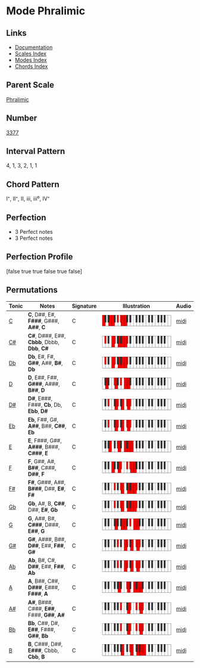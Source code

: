 # Mode Phralimic

## Links

- [Documentation](index.md)
- [Scales Index](Scales.md)
- [Modes Index](Modes.md)
- [Chords Index](Chords.md)

## Parent Scale

[Phralimic](ScalePhralimic.md)

## Number

[3377](https://ianring.com/musictheory/scales/3377)

## Interval Pattern

4, 1, 3, 2, 1, 1

## Chord Pattern

I⁺, II⁺, II, iii, iii⁰, IV⁺

## Perfection

- 3 Perfect notes
- 3 Perfect notes

## Perfection Profile

[false true true false true false]

## Permutations

| Tonic | Notes | Signature | Illustration | Audio |
|-------|-------|-----------|--------------|-------|
| [C](ModeCNaturalPhralimic.md) | **C**, D##, E#, **F###**, G###, **A##**, **C** | C | ![CNaturalPhralimic](ModeCNaturalPhralimic.png) | [midi](https://github.com/edipermadi/music/blob/main/docs/ModeCNaturalPhralimic.mid?raw=true) |
| [C#](ModeCSharpPhralimic.md) | **C#**, D###, E##, **Cbbb**, Dbbb, **Dbb**, **C#** | C | ![CSharpPhralimic](ModeCSharpPhralimic.png) | [midi](https://github.com/edipermadi/music/blob/main/docs/ModeCSharpPhralimic.mid?raw=true) |
| [Db](ModeDFlatPhralimic.md) | **Db**, E#, F#, **G##**, A##, **B#**, **Db** | C | ![DFlatPhralimic](ModeDFlatPhralimic.png) | [midi](https://github.com/edipermadi/music/blob/main/docs/ModeDFlatPhralimic.mid?raw=true) |
| [D](ModeDNaturalPhralimic.md) | **D**, E##, F##, **G###**, A###, **B##**, **D** | C | ![DNaturalPhralimic](ModeDNaturalPhralimic.png) | [midi](https://github.com/edipermadi/music/blob/main/docs/ModeDNaturalPhralimic.mid?raw=true) |
| [D#](ModeDSharpPhralimic.md) | **D#**, E###, F###, **Cb**, Db, **Ebb**, **D#** | C | ![DSharpPhralimic](ModeDSharpPhralimic.png) | [midi](https://github.com/edipermadi/music/blob/main/docs/ModeDSharpPhralimic.mid?raw=true) |
| [Eb](ModeEFlatPhralimic.md) | **Eb**, F##, G#, **A##**, B##, **C##**, **Eb** | C | ![EFlatPhralimic](ModeEFlatPhralimic.png) | [midi](https://github.com/edipermadi/music/blob/main/docs/ModeEFlatPhralimic.mid?raw=true) |
| [E](ModeENaturalPhralimic.md) | **E**, F###, G##, **A###**, B###, **C###**, **E** | C | ![ENaturalPhralimic](ModeENaturalPhralimic.png) | [midi](https://github.com/edipermadi/music/blob/main/docs/ModeENaturalPhralimic.mid?raw=true) |
| [F](ModeFNaturalPhralimic.md) | **F**, G##, A#, **B##**, C###, **D##**, **F** | C | ![FNaturalPhralimic](ModeFNaturalPhralimic.png) | [midi](https://github.com/edipermadi/music/blob/main/docs/ModeFNaturalPhralimic.mid?raw=true) |
| [F#](ModeFSharpPhralimic.md) | **F#**, G###, A##, **B###**, D##, **E#**, **F#** | C | ![FSharpPhralimic](ModeFSharpPhralimic.png) | [midi](https://github.com/edipermadi/music/blob/main/docs/ModeFSharpPhralimic.mid?raw=true) |
| [Gb](ModeGFlatPhralimic.md) | **Gb**, A#, B, **C##**, D##, **E#**, **Gb** | C | ![GFlatPhralimic](ModeGFlatPhralimic.png) | [midi](https://github.com/edipermadi/music/blob/main/docs/ModeGFlatPhralimic.mid?raw=true) |
| [G](ModeGNaturalPhralimic.md) | **G**, A##, B#, **C###**, D###, **E##**, **G** | C | ![GNaturalPhralimic](ModeGNaturalPhralimic.png) | [midi](https://github.com/edipermadi/music/blob/main/docs/ModeGNaturalPhralimic.mid?raw=true) |
| [G#](ModeGSharpPhralimic.md) | **G#**, A###, B##, **D##**, E##, **F##**, **G#** | C | ![GSharpPhralimic](ModeGSharpPhralimic.png) | [midi](https://github.com/edipermadi/music/blob/main/docs/ModeGSharpPhralimic.mid?raw=true) |
| [Ab](ModeAFlatPhralimic.md) | **Ab**, B#, C#, **D##**, E##, **F##**, **Ab** | C | ![AFlatPhralimic](ModeAFlatPhralimic.png) | [midi](https://github.com/edipermadi/music/blob/main/docs/ModeAFlatPhralimic.mid?raw=true) |
| [A](ModeANaturalPhralimic.md) | **A**, B##, C##, **D###**, E###, **F###**, **A** | C | ![ANaturalPhralimic](ModeANaturalPhralimic.png) | [midi](https://github.com/edipermadi/music/blob/main/docs/ModeANaturalPhralimic.mid?raw=true) |
| [A#](ModeASharpPhralimic.md) | **A#**, B###, C###, **E##**, F###, **G##**, **A#** | C | ![ASharpPhralimic](ModeASharpPhralimic.png) | [midi](https://github.com/edipermadi/music/blob/main/docs/ModeASharpPhralimic.mid?raw=true) |
| [Bb](ModeBFlatPhralimic.md) | **Bb**, C##, D#, **E##**, F###, **G##**, **Bb** | C | ![BFlatPhralimic](ModeBFlatPhralimic.png) | [midi](https://github.com/edipermadi/music/blob/main/docs/ModeBFlatPhralimic.mid?raw=true) |
| [B](ModeBNaturalPhralimic.md) | **B**, C###, D##, **E###**, Cbbb, **Cbb**, **B** | C | ![BNaturalPhralimic](ModeBNaturalPhralimic.png) | [midi](https://github.com/edipermadi/music/blob/main/docs/ModeBNaturalPhralimic.mid?raw=true) |
